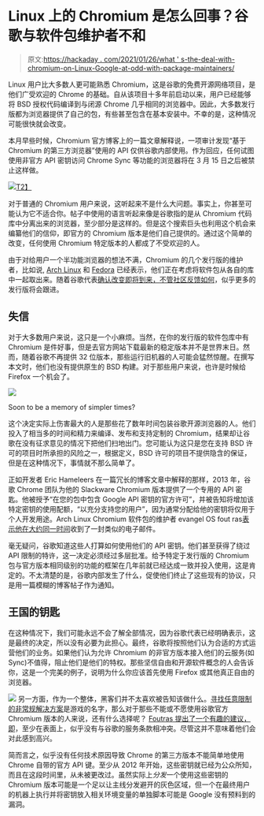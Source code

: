 # Linux 上的 Chromium 是怎么回事？谷歌与软件包维护者不和

> 原文:[https://hackaday . com/2021/01/26/what ' s-the-deal-with-chromium-on-Linux-Google-at-odd-with-package-maintainers/](https://hackaday.com/2021/01/26/whats-the-deal-with-chromium-on-linux-google-at-odds-with-package-maintainers/)

Linux 用户比大多数人更可能熟悉 Chromium，这是谷歌的免费开源网络项目，是他们广受欢迎的 Chrome 的基础。自从该项目十多年前启动以来，用户已经能够将 BSD 授权代码编译到与闭源 Chrome 几乎相同的浏览器中。因此，大多数发行版都为浏览器提供了自己的包，有些甚至包含在基本安装中。不幸的是，这种情况可能很快就会改变。

本月早些时候，Chromium 官方博客上的一篇文章解释说，一项审计发现“基于 Chromium 的第三方浏览器”使用的 API 仅供谷歌内部使用。作为回应，任何试图使用非官方 API 密钥访问 Chrome Sync 等功能的浏览器将在 3 月 15 日之后被禁止这样做。

[![](../Images/43db5c4158538cafcd831feb3dd8bdf2.png)T2】](https://hackaday.com/wp-content/uploads/2021/01/linuxchromium_quote.png)

对于普通的 Chromium 用户来说，这听起来不是什么大问题。事实上，你甚至可能认为它不适合你。帖子中使用的语言听起来像是谷歌指的是从 Chromium 代码库中分离出来的浏览器，至少部分是这样的。但是这个搜索巨头也利用这个机会来编纂他们的信仰，即官方的 Chromium 版本是他们自己提供的。通过这个简单的改变，任何使用 Chromium 特定版本的人都成了不受欢迎的人。

由于对给用户一个半功能浏览器的想法不满，Chromium 的几个发行版的维护者，比如说, [Arch Linux](https://lists.archlinux.org/pipermail/arch-dev-public/2021-January/030263.html) 和 [Fedora](https://twitter.com/spotfoss/status/1351624743510827015) 已经表示，他们正在考虑将软件包从各自的库中一起取出来。随着谷歌代表[确认改变即将到来，不管社区反馈如何](https://groups.google.com/a/chromium.org/g/embedder-dev/c/NXm7GIKTNTE/m/Qxcew5lfCAAJ)，似乎更多的发行版将会跟进。

## 失信

对于大多数用户来说，这只是一个小麻烦。当然，在你的发行版的软件包库中有 Chromium 是件好事，但是去官方网站下载最新的稳定版本并不是世界末日。然而，随着谷歌不再提供 32 位版本，那些运行旧机器的人可能会猛然惊醒。在撰写本文时，他们也没有提供原生的 BSD 构建。对于那些用户来说，也许是时候给 Firefox 一个机会了。

[![](../Images/c6458dd2a8cec9a696f34c1b9a3f0564.png)](https://hackaday.com/wp-content/uploads/2021/01/linuxchromium_pkg.png)

Soon to be a memory of simpler times?

这个决定实际上伤害最大的人是那些花了数年时间包装谷歌开源浏览器的人。他们投入了相当多的时间和精力来编译、发布和支持定制的 Chromium，结果却让谷歌在没有征求意见的情况下把他们扫地出门。您可能认为这只是您在支持 BSD 许可的项目时所承担的风险之一，根据定义，BSD 许可的项目不提供隐含的保证，但是在这种情况下，事情就不那么简单了。

正如开发者 Eric Hameleers 在一篇冗长的博客文章中解释的那样，2013 年，谷歌 Chrome 团队为他的 Slackware Chromium 版本提供了一个专用的 API 密匙。他被授予“在您的包中包含 Google API 密钥的官方许可”，并被告知将增加该特定密钥的使用配额，“以充分支持您的用户”，因为通常分配给他的密钥将仅用于个人开发用途。Arch Linux Chromium 软件包的维护者 evangel OS fout ras[表示他在大约同一时间](https://groups.google.com/a/chromium.org/g/chromium-packagers/c/SG6jnsP4pWM/m/Kr0KlsL8CQAJ)收到了一封类似的电子邮件。

毫无疑问，谷歌知道这些人打算如何使用他们的 API 密钥。他们甚至获得了绕过 API 限制的特许，这一决定必须经过多层批准。给予特定于发行版的 Chromium 包与官方版本相同级别的功能的框架在几年前就已经达成一致并投入使用，这是肯定的。不太清楚的是，谷歌内部发生了什么，促使他们终止了这些现有的协议，只是用一篇模糊的博客帖子作为通知。

## 王国的钥匙

在这种情况下，我们可能永远不会了解全部情况，因为谷歌代表已经明确表示，这是最终的决定，所以没有必要为此担心。最终，谷歌将按照他们认为合适的方式运营他们的业务。如果他们认为允许 Chromium 的非官方版本接入他们的云服务(如 Sync)不值得，阻止他们是他们的特权。那些坚信自由和开源软件概念的人会告诉你，这是一个完美的例子，说明为什么你应该首先使用 Firefox 或其他真正自由的浏览器。

[![](../Images/e6367c17a0dc55140861cdda7240b8ae.png)](https://hackaday.com/wp-content/uploads/2021/01/chrome_logo.png) 另一方面，作为一个整体，黑客们并不太喜欢被告知该做什么。[寻找任意限制的非常规解决方案](https://hackaday.com/2020/10/27/community-rallies-behind-youtube-dl-after-dmca-takedown/)是游戏的名字，那么对于那些不能或不愿使用谷歌官方 Chromium 版本的人来说，还有什么选择呢？ [Foutras 提出了一个有趣的建议，即](https://groups.google.com/a/chromium.org/g/chromium-packagers/c/sPe22z7Ynrg/m/TVkLNnaeCwAJ)，至少在表面上，似乎没有与谷歌的服务条款相冲突。尽管这并不意味着他们会对此感到高兴。

简而言之，似乎没有任何技术原因导致 Chrome 的第三方版本不能简单地使用 Chrome 自带的官方 API 键。至少从 2012 年开始，这些密钥就已经为公众所知，而且在这段时间里，从未被更改过。虽然实际上*分发*一个使用这些密钥的 Chromium 版本可能是一个足以让主线分发避开的灰色区域，但一个在最终用户的机器上执行并将密钥放入相关环境变量的单独脚本可能是 Google 没有预料到的漏洞。